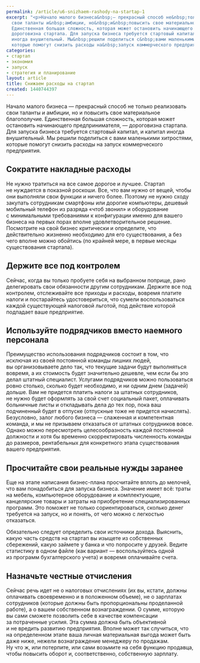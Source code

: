 ```yaml
---
permalink: /article/u6-snizhaem-rashody-na-startap-1
excerpt: "<p>Начало малого бизнеса&nbsp;— прекрасный способ не&nbsp;только реализовать
  свои таланты и&nbsp;амбиции, но&nbsp;и&nbsp;повысить свое материальное благополучие.
  Единственная большая сложность, которая может остановить начинающего предпринимателя,&nbsp;—
  дороговизна стартапа. Для запуска бизнеса требуется стартовый капитал, и&nbsp;капитал
  иногда внушительный. Мы&nbsp;решили поделиться с&nbsp;вами маленькими хитростями,
  которые помогут снизить расходы на&nbsp;запуск коммерческого предприятия. </p>"
categories:
- стартап
- экономия
- запуск
- стратегия и планирование
layout: article
title: Снижаем расходы на стартап
created: 1440744397
---
```

Начало малого бизнеса — прекрасный способ не только реализовать свои таланты и амбиции, но и повысить свое материальное благополучие. Единственная большая сложность, которая может остановить начинающего предпринимателя, — дороговизна стартапа. Для запуска бизнеса требуется стартовый капитал, и капитал иногда внушительный. Мы решили поделиться с вами маленькими хитростями, которые помогут снизить расходы на запуск коммерческого предприятия.

## Сократите накладные расходы ##

Не нужно тратиться на все самое дорогое и лучшее. Стартап не нуждается в показной роскоши. Все, что вам нужно от вещей, чтобы они выполняли свои функции и ничего более. Поэтому не нужно сходу закупать сотрудникам смартфоны или дорогие компьютеры, дешевый мобильный телефон из разряда «чтоб звонил» и оборудование с минимальными требованиями к конфигурации именно для вашего бизнеса на первых порах вполне удовлетворительное решение. Посмотрите на свой бизнес критически и определите, что действительно жизненно необходимо для его существования, а без чего вполне можно обойтись (по крайней мере, в первые месяцы существования стартапа).

## Держите все под контролем ##

Сейчас, когда вы только пробуете себя на выбранном поприще, рано делегировать свои обязанности другим сотрудникам. Держите все под контролем, отслеживайте все приходы и расходы, вовремя платите налоги и постарайтесь удостовериться, что сумели воспользоваться каждой существующей налоговой льготой, под действие которой подпадает ваше предприятие.

## Используйте подрядчиков вместо наемного персонала ##

Преимущество использования подрядчиков состоит в том, что исключая из своей постоянной команды лишних людей, вы организовываете дело так, что текущие задачи будут выполняться вовремя, а их стоимость будет значительно дешевле, чем если бы это делал штатный специалист. Услугами подрядчиков можно пользоваться ровно столько, сколько будет необходимо, и ни одним днем (задачей) дольше. Вам не придется платить налоги за штатных сотрудников, не нужно будет оформлять за свой счет социальный пакет, оплачивать больничные листы и откладывать дела до тех пор, пока ваш подчиненный будет в отпуске (отпускные тоже не придется начислять). Безусловно, залог любого бизнеса — слаженная и компетентная команда, и мы не призываем отказаться от штатных сотрудников вовсе. Однако можно пересмотреть целесообразность каждой постоянной должности и хотя бы временно скорректировать численность команды до размеров, рентабельных для конкретного этапа существования вашего предприятия.

## Просчитайте свои реальные нужды заранее ##

Еще на этапе написания бизнес-плана просчитайте вплоть до мелочей, что вам понадобиться для запуска бизнеса. Значение имеет всё: траты на мебель, компьютерное оборудование и комплектующие, канцелярские товары и затраты на приобретение специализированных программ. Это поможет не только сориентироваться, сколько денег требуется на запуск, но и понять, от чего можно с легкостью отказаться.

Обязательно следует определить свои источники дохода. Выяснить, какую часть средств на стартап вы изыщете из собственных сбережений, какую займете у банка и что попросите у друзей. Ведите статистику в одном файле (как вариант — воспользуйтесь одной из программ бухгалтерского учета) и вовремя оплачивайте счета.

## Назначьте честные отчисления ##

Сейчас речь идет не о налоговых отчислениях (их вы, кстати, должны оплачивать своевременно и в положенном объеме), не о зарплатах сотрудников (которые должны быть пропорциональны проделанной работе), а о вашем собственном вознаграждении. О сумме, которую вы сами сможете позволить себе в качестве компенсации за потраченные усилия. Эта сумма должна быть объективной и не вредить развитию предприятия. Вполне может так случиться, что на определенном этапе ваша личная материальная выгода может быть даже ниже, нежели вознаграждение менеджеру по продажам. Ну что ж, или потерпите, или сами возьмите на себя функцию продавца, чтобы повысить оборот и, соответственно, собственную зарплату.
